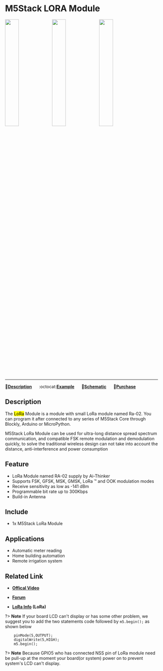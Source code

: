 # M5Stack LORA Module

<img src="assets/img/product_pics/module/module_lora_01.png" width="30%" height="30%"> <img src="assets/img/product_pics/module/module_lora_02.png" width="30%" height="30%"> <img src="assets/img/product_pics/module/module_lora_03.png" width="30%" height="30%">

***

:memo:**[Description](#Description)**&nbsp;&nbsp;&nbsp;&nbsp;&nbsp;&nbsp;:octocat:**[Example](#Example)**&nbsp;&nbsp;&nbsp;&nbsp;&nbsp;&nbsp;:electric_plug:**[Schematic](#Schematic)**&nbsp;&nbsp;&nbsp;&nbsp;&nbsp;&nbsp;🛒**[Purchase](https://www.aliexpress.com/store/product/M5Stack-Official-Stock-Offer-LoRa-Module-for-ESP32-DIY-Development-Kit-Wireless-433MHz-Built-in-Antenna/3226069_32839736315.html?spm=2114.12010615.8148356.22.25e96be7xE1y22.html)**

## Description

The <mark>LoRa</mark> Module is a module with small LoRa module named Ra-02.
You can program it after connected to any series of M5Stack Core through
Blockly, Arduino or MicroPython.

M5Stack LoRa Module can be used for ultra-long distance spread spectrum
communication, and compatible FSK remote modulation and demodulation
quickly, to solve the traditional wireless design can not take into
account the distance, anti-interference and power consumption

## Feature

-  LoRa Module named RA-02 supply by Ai-Thinker
-  Supports FSK, GFSK, MSK, GMSK, LoRa ™ and OOK modulation modes
-  Receive sensitivity as low as -141 dBm
-  Programmable bit rate up to 300Kbps
-  Build-in Antenna

## Include

-  1x M5Stack LoRa Module

## Applications

-  Automatic meter reading
-  Home building automation
-  Remote irrigation system

## Related Link

- **[Offical Video](https://www.youtube.com/channel/UCozgFVglWYQXbvTmGyS739w)**

- **[Forum](http://forum.m5stack.com/)**

- **[LoRa Info](http://wiki.ai-thinker.com/lora) (LoRa)**

?> **Note** If your board LCD can't display or has some other problem, we suggest
you to add the two statements code followed by ``m5.begin();`` as shown
below
```arduino
    pinMode(5,OUTPUT);
    digitalWrite(5,HIGH);
    m5.begin();
```
?> **Note** Because GPIO5 who has connected NSS pin of LoRa module need be pull-up
at the moment your board(or system) power on to prevent system's LCD
can't display.
